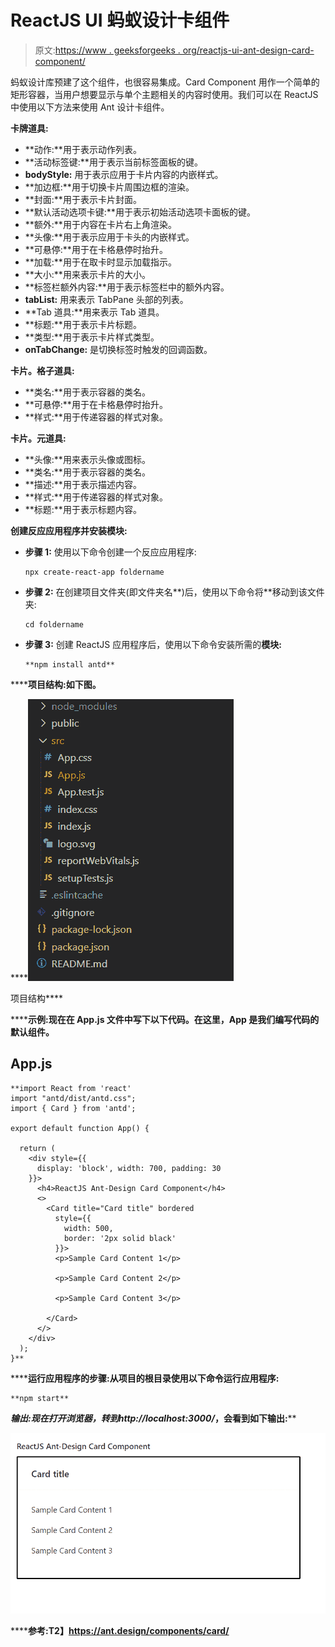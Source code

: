 # ReactJS UI 蚂蚁设计卡组件

> 原文:[https://www . geeksforgeeks . org/reactjs-ui-ant-design-card-component/](https://www.geeksforgeeks.org/reactjs-ui-ant-design-card-component/)

蚂蚁设计库预建了这个组件，也很容易集成。Card Component 用作一个简单的矩形容器，当用户想要显示与单个主题相关的内容时使用。我们可以在 ReactJS 中使用以下方法来使用 Ant 设计卡组件。

**卡牌道具:**

*   **动作:**用于表示动作列表。
*   **活动标签键:**用于表示当前标签面板的键。
*   **bodyStyle:** 用于表示应用于卡片内容的内嵌样式。
*   **加边框:**用于切换卡片周围边框的渲染。
*   **封面:**用于表示卡片封面。
*   **默认活动选项卡键:**用于表示初始活动选项卡面板的键。
*   **额外:**用于内容在卡片右上角渲染。
*   **头像:**用于表示应用于卡头的内嵌样式。
*   **可悬停:**用于在卡格悬停时抬升。
*   **加载:**用于在取卡时显示加载指示。
*   **大小:**用来表示卡片的大小。
*   **标签栏额外内容:**用于表示标签栏中的额外内容。
*   **tabList:** 用来表示 TabPane 头部的列表。
*   **Tab 道具:**用来表示 Tab 道具。
*   **标题:**用于表示卡片标题。
*   **类型:**用于表示卡片样式类型。
*   **onTabChange:** 是切换标签时触发的回调函数。

**卡片。格子道具:**

*   **类名:**用于表示容器的类名。
*   **可悬停:**用于在卡格悬停时抬升。
*   **样式:**用于传递容器的样式对象。

**卡片。元道具:**

*   **头像:**用来表示头像或图标。
*   **类名:**用于表示容器的类名。
*   **描述:**用于表示描述内容。
*   **样式:**用于传递容器的样式对象。
*   **标题:**用于表示标题内容。

**创建反应应用程序并安装模块:**

*   **步骤 1:** 使用以下命令创建一个反应应用程序:

    ```
    npx create-react-app foldername
    ```

*   **步骤 2:** 在创建项目文件夹(即文件夹名**)后，使用以下命令将**移动到该文件夹:

    ```
    cd foldername
    ```

*   **步骤 3:** 创建 ReactJS 应用程序后，使用以下命令安装所需的****模块:****

    ```
    **npm install antd**
    ```

******项目结构:**如下图。****

****![](img/f04ae0d8b722a9fff0bd9bd138b29c23.png)

项目结构**** 

******示例:**现在在 **App.js** 文件中写下以下代码。在这里，App 是我们编写代码的默认组件。****

## ****App.js****

```
**import React from 'react'
import "antd/dist/antd.css";
import { Card } from 'antd';

export default function App() {

  return (
    <div style={{
      display: 'block', width: 700, padding: 30
    }}>
      <h4>ReactJS Ant-Design Card Component</h4>
      <>
        <Card title="Card title" bordered
          style={{
            width: 500,
            border: '2px solid black'
          }}>
          <p>Sample Card Content 1</p>

          <p>Sample Card Content 2</p>

          <p>Sample Card Content 3</p>

        </Card>
      </>
    </div>
  );
}**
```

******运行应用程序的步骤:**从项目的根目录使用以下命令运行应用程序:****

```
**npm start**
```

******输出:**现在打开浏览器，转到***http://localhost:3000/***，会看到如下输出:****

****![](img/958c7bc45c85b30243da7f2d76761221.png)****

******参考:**T2】https://ant.design/components/card/****